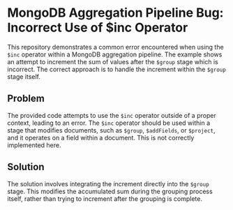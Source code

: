 # MongoDB Aggregation Pipeline Bug: Incorrect Use of $inc Operator
This repository demonstrates a common error encountered when using the `$inc` operator within a MongoDB aggregation pipeline.  The example shows an attempt to increment the sum of values after the `$group` stage which is incorrect. The correct approach is to handle the increment within the `$group` stage itself.

## Problem
The provided code attempts to use the `$inc` operator outside of a proper context, leading to an error. The `$inc` operator should be used within a stage that modifies documents, such as `$group`, `$addFields`, or `$project`, and it operates on a field within a document. This is not correctly implemented here.

## Solution
The solution involves integrating the increment directly into the `$group` stage. This modifies the accumulated sum during the grouping process itself, rather than trying to increment after the grouping is complete.
